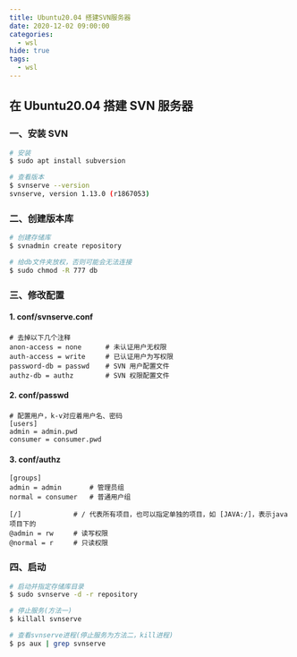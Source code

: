 ```yaml
---
title: Ubuntu20.04 搭建SVN服务器
date: 2020-12-02 09:00:00
categories:
  - wsl
hide: true
tags: 
  - wsl
---
```

## 在 Ubuntu20.04 搭建 SVN 服务器

<!-- More -->
### 一、安装 SVN

```sh
# 安装
$ sudo apt install subversion

# 查看版本
$ svnserve --version
svnserve, version 1.13.0 (r1867053)
```

### 二、创建版本库

```sh
# 创建存储库
$ svnadmin create repository

# 给db文件夹放权，否则可能会无法连接
$ sudo chmod -R 777 db
```

### 三、修改配置

#### 1. conf/svnserve.conf

```properties
# 去掉以下几个注释
anon-access = none  	# 未认证用户无权限
auth-access = write		# 已认证用户为写权限
password-db = passwd	# SVN 用户配置文件
authz-db = authz		# SVN 权限配置文件
```

#### 2. conf/passwd

```properties
# 配置用户，k-v对应着用户名、密码
[users]
admin = admin.pwd
consumer = consumer.pwd
```

#### 3. conf/authz

```properties
[groups]
admin = admin		# 管理员组
normal = consumer	# 普通用户组

[/]				# / 代表所有项目，也可以指定单独的项目，如 [JAVA:/]，表示java项目下的
@admin = rw		# 读写权限
@normal = r		# 只读权限
```

### 四、启动

```sh
# 启动并指定存储库目录
$ sudo svnserve -d -r repository

# 停止服务(方法一)
$ killall svnserve

# 查看svnserve进程(停止服务为方法二，kill进程)
$ ps aux | grep svnserve
```

